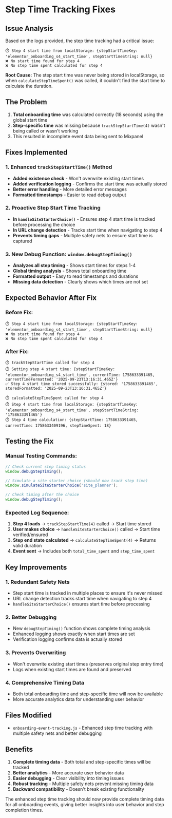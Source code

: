 # Step Time Tracking Fixes

## Issue Analysis

Based on the logs provided, the step time tracking had a critical issue:

```
⏱️ Step 4 start time from localStorage: {stepStartTimeKey: 'elementor_onboarding_s4_start_time', stepStartTimeString: null}
❌ No start time found for step 4
❌ No step time spent calculated for step 4
```

**Root Cause:** The step start time was never being stored in localStorage, so when `calculateStepTimeSpent()` was called, it couldn't find the start time to calculate the duration.

## The Problem

1. **Total onboarding time** was calculated correctly (18 seconds) using the global start time
2. **Step-specific time** was missing because `trackStepStartTime(4)` wasn't being called or wasn't working
3. This resulted in incomplete event data being sent to Mixpanel

## Fixes Implemented

### 1. Enhanced `trackStepStartTime()` Method
- **Added existence check** - Won't overwrite existing start times
- **Added verification logging** - Confirms the start time was actually stored
- **Better error handling** - More detailed error messages
- **Formatted timestamps** - Easier to read debug output

### 2. Proactive Step Start Time Tracking
- **In `handleSiteStarterChoice()`** - Ensures step 4 start time is tracked before processing the choice
- **In URL change detection** - Tracks start time when navigating to step 4
- **Prevents timing gaps** - Multiple safety nets to ensure start time is captured

### 3. New Debug Function: `window.debugStepTiming()`
- **Analyzes all step timing** - Shows start times for steps 1-4
- **Global timing analysis** - Shows total onboarding time
- **Formatted output** - Easy to read timestamps and durations
- **Missing data detection** - Clearly shows which times are not set

## Expected Behavior After Fix

### Before Fix:
```
⏱️ Step 4 start time from localStorage: {stepStartTimeKey: 'elementor_onboarding_s4_start_time', stepStartTimeString: null}
❌ No start time found for step 4
❌ No step time spent calculated for step 4
```

### After Fix:
```
⏱️ trackStepStartTime called for step 4
⏱️ Setting step 4 start time: {stepStartTimeKey: 'elementor_onboarding_s4_start_time', currentTime: 1758633391465, currentTimeFormatted: '2025-09-23T13:16:31.465Z'}
✅ Step 4 start time stored successfully: {stored: '1758633391465', storedFormatted: '2025-09-23T13:16:31.465Z'}

⏱️ calculateStepTimeSpent called for step 4
⏱️ Step 4 start time from localStorage: {stepStartTimeKey: 'elementor_onboarding_s4_start_time', stepStartTimeString: '1758633391465'}
⏱️ Step 4 time calculation: {stepStartTime: 1758633391465, currentTime: 1758633409196, stepTimeSpent: 18}
```

## Testing the Fix

### Manual Testing Commands:
```javascript
// Check current step timing status
window.debugStepTiming();

// Simulate a site starter choice (should now track step time)
window.simulateSiteStarterChoice('site_planner');

// Check timing after the choice
window.debugStepTiming();
```

### Expected Log Sequence:
1. **Step 4 loads** → `trackStepStartTime(4)` called → Start time stored
2. **User makes choice** → `handleSiteStarterChoice()` called → Start time verified/ensured
3. **Step end state calculated** → `calculateStepTimeSpent(4)` → Returns valid duration
4. **Event sent** → Includes both `total_time_spent` and `step_time_spent`

## Key Improvements

### 1. **Redundant Safety Nets**
- Step start time is tracked in multiple places to ensure it's never missed
- URL change detection tracks start time when navigating to step 4
- `handleSiteStarterChoice()` ensures start time before processing

### 2. **Better Debugging**
- New `debugStepTiming()` function shows complete timing analysis
- Enhanced logging shows exactly when start times are set
- Verification logging confirms data is actually stored

### 3. **Prevents Overwriting**
- Won't overwrite existing start times (preserves original step entry time)
- Logs when existing start times are found and preserved

### 4. **Comprehensive Timing Data**
- Both total onboarding time and step-specific time will now be available
- More accurate analytics data for understanding user behavior

## Files Modified

- `onboarding-event-tracking.js` - Enhanced step time tracking with multiple safety nets and better debugging

## Benefits

1. **Complete timing data** - Both total and step-specific times will be tracked
2. **Better analytics** - More accurate user behavior data
3. **Easier debugging** - Clear visibility into timing issues
4. **Robust tracking** - Multiple safety nets prevent missing timing data
5. **Backward compatibility** - Doesn't break existing functionality

The enhanced step time tracking should now provide complete timing data for all onboarding events, giving better insights into user behavior and step completion times.
